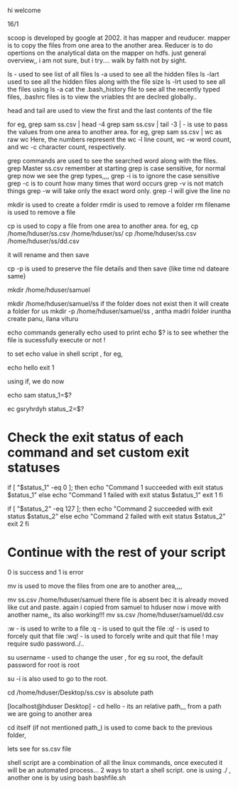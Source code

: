 hi welcome

16/1

scoop is developed by google at 2002.
it has mapper and reuducer. mapper is to copy the files from one area to the another area. Reducer is to do opertions on the analytical data on the mapper on hdfs.
just general overview,, i am not sure, but i try.... walk by faith not by sight.

ls - used to see list of all files
ls -a used to see all the hidden files
ls -lart used to see all the hidden files along with the file size
ls -lrt used to see all the files
using ls -a cat the .bash_history file to see all the recently typed files, .bashrc files is to view the vriables tht are declred globally..

head and tail are used to view the first and the last contents of the file

for eg, grep sam ss.csv | head -4
grep sam ss.csv | tail -3
| - is use to pass the values from one area to another area.
for eg, grep sam ss.csv | wc as raw 
wc Here, the numbers represent the wc -l line count, wc -w word count, and wc -c character count, respectively.


grep commands are used to see the searched word along with the files.
grep Master ss.csv
remember at starting grep is case sensitive, for normal grep
now we see the grep types,,,,
grep -i is to ignore the case sensitive
grep -c is to count how many times that word occurs
grep -v is not match things
grep -w will take only the exact word only.
grep -l will give the line no

mkdir is used to create a folder
rmdir is used to remove a folder
rm filename is used to remove a file

cp is used to copy a file from one area to another area.
for eg, cp /home/hduser/ss.csv /home/hduser/ss/
cp /home/hduser/ss.csv /home/hduser/ss/dd.csv

it will rename and then save 

cp -p is used to preserve the file details and then save {like time nd dateare same}

mkdir /home/hduser/samuel

mkdir /home/hduser/samuel/ss if the folder does not exist then it will create a folder for us
mkdir -p /home/hduser/samuel/ss , antha madri folder iruntha create panu, ilana vituru

echo commands
generally echo used to print 
echo $? is to see whether the file is sucessfully execute or not ! 

to set echo value in shell script , for eg, 

echo hello
exit 1


using if, we do now  

echo sam
status_1=$?

ec gsryhrdyh
status_2=$?

# Check the exit status of each command and set custom exit statuses
if [ "$status_1" -eq 0 ]; then
    echo "Command 1 succeeded with exit status $status_1"
else
    echo "Command 1 failed with exit status $status_1"
    exit 1
fi

if [ "$status_2" -eq 127 ]; then
    echo "Command 2 succeeded with exit status $status_2"
else
    echo "Command 2 failed with exit status $status_2"
    exit 2
fi

# Continue with the rest of your script



0 is success and 1 is error

mv is used to move the files from one are to another area,,,,

mv ss.csv /home/hduser/samuel
there file is absent bec it is already moved like cut and paste. again i copied from samuel to hduser now i move with another name,, its also working!!!
mv ss.csv /home/hduser/samuel/dd.csv

:w - is used to write to a file
:q - is used to quit the file
:q! - is used to forcely quit that file
:wq! - is used to forcely write and quit that file 
! may require sudo password../..

su username - used to change the user , for eg su root, the default password for root is root

su -i is also used to go to the root.

cd /home/hduser/Desktop/ss.csv is  absolute path

[localhost@hduser Desktop] - cd hello  - its an relative path,,, from a path we are going to another area

cd itself (if not mentioned path_) is used to come back to the previous folder,





lets see for ss.csv file


shell script are a combination of all the linux commands, once executed it will be an automated process...
2 ways to start a shell script. one is using ./   , another one is by using bash bashfile.sh





